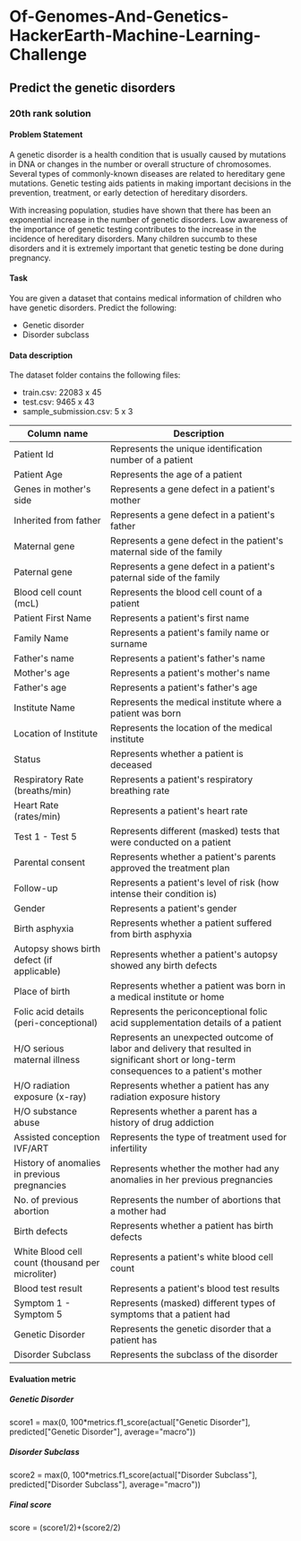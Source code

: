 # Of-Genomes-And-Genetics-HackerEarth-Machine-Learning-Challenge
## Predict the genetic disorders
### 20th rank solution

#### Problem Statement
A genetic disorder is a health condition that is usually caused by mutations in DNA or changes in the number or overall structure of chromosomes. Several types of commonly-known diseases are related to hereditary gene mutations. Genetic testing aids patients in making important decisions in the prevention, treatment, or early detection of hereditary disorders.

With increasing population, studies have shown that there has been an exponential increase in the number of genetic disorders. Low awareness of the importance of genetic testing contributes to the increase in the incidence of hereditary disorders. Many children succumb to these disorders and it is extremely important that genetic testing be done during pregnancy.

#### Task

You are given a dataset that contains medical information of children who have genetic disorders. Predict the following:
- Genetic disorder 
- Disorder subclass

#### Data description

The dataset folder contains the following files:
- train.csv: 22083 x 45
- test.csv: 9465 x 43
- sample_submission.csv: 5 x 3

|Column name  | Description|
|-------------|-----------|
|Patient Id |Represents the unique identification number of a patient|
|Patient Age|Represents the age of a patient|
|Genes in mother's side|Represents a gene defect in a patient's mother|
|Inherited from father|Represents a gene defect in a patient's father|
|Maternal gene|Represents a gene defect in the patient's maternal side of the family|
|Paternal gene|Represents a gene defect in a patient's paternal side of the family|
|Blood cell count (mcL)|Represents the blood cell count of a patient|
|Patient First Name|Represents a patient's first name|
|Family Name|Represents a patient's family name or surname|
|Father's name|Represents a patient's father's name|
|Mother's age|Represents a patient's mother's name|
|Father's age|Represents a patient's father's age|
|Institute Name|Represents the medical institute where a patient was born|
|Location of Institute|Represents the location of the medical institute|
|Status|Represents whether a patient is deceased|
|Respiratory Rate (breaths/min)|Represents a patient's respiratory breathing rate|
|Heart Rate (rates/min)|Represents a patient's heart rate|
|Test 1 - Test 5|Represents different (masked) tests that were conducted on a patient|
|Parental consent|Represents whether a patient's parents approved the treatment plan|
|Follow-up|Represents a patient's level of risk (how intense their condition is)|
|Gender|Represents a patient's gender|
|Birth asphyxia|Represents whether a patient suffered from birth asphyxia|
|Autopsy shows birth defect (if applicable)|Represents whether a patient's autopsy showed any birth defects|
|Place of birth|Represents whether a patient was born in a medical institute or home|
|Folic acid details (peri-conceptional)|Represents the periconceptional folic acid supplementation details of a patient|
|H/O serious maternal illness|Represents an unexpected outcome of labor and delivery that resulted in significant short or long-term consequences to a patient's mother|
|H/O radiation exposure (x-ray)|Represents whether a patient has any radiation exposure history|
|H/O substance abuse|Represents whether a parent has a history of drug addiction|
|Assisted conception IVF/ART|Represents the type of treatment used for infertility|
|History of anomalies in previous pregnancies|Represents whether the mother had any anomalies in her previous pregnancies|
|No. of previous abortion|Represents the number of abortions that a mother had|
|Birth defects|Represents whether a patient has birth defects|
|White Blood cell count (thousand per microliter)|Represents a patient's white blood cell count|
|Blood test result|Represents a patient's blood test results|
|Symptom 1 - Symptom 5|Represents (masked) different types of symptoms that a patient had|
|Genetic Disorder|Represents the genetic disorder that a patient has|
|Disorder Subclass|Represents the subclass of the disorder|

#### Evaluation metric

##### Genetic Disorder
score1 = max(0, 100*metrics.f1_score(actual["Genetic Disorder"], predicted["Genetic Disorder"], average="macro"))

##### Disorder Subclass
score2 = max(0, 100*metrics.f1_score(actual["Disorder Subclass"], predicted["Disorder Subclass"], average="macro"))

##### Final score
score = (score1/2)+(score2/2)

